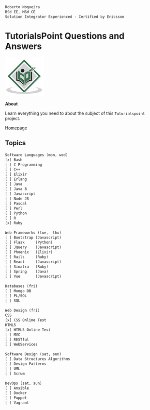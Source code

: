 ```
Roberto Nogueira  
BSd EE, MSd CE
Solution Integrator Experienced - Certified by Ericsson
```
# TutorialsPoint Questions and Answers

![tutorialspoint image](images/tutorialspoint.png)

**About**

Learn everything you need to about the subject of this `Tutorialspoint` project.

[Homepage](https://tutorialspoint.com)

## Topics
```
Software Languages (mon, wed)
[x] Bash
[ ] C Programming
[ ] C++
[ ] Elixir
[ ] Erlang
[ ] Java
[ ] Java 8
[ ] Javascript
[ ] Node JS
[ ] Pascal
[ ] Perl
[ ] Python
[ ] R
[x] Ruby

Web Frameworks (tue,  thu)
[ ] Bootstrap (Javascript)
[ ] Flask     (Python)
[ ] JQuery    (Javascript)
[ ] Phoenix   (Elixir)
[ ] Rails     (Ruby)
[ ] React     (Javascript)
[ ] Sinatra   (Ruby)
[ ] Spring    (Java)
[ ] Vue       (Javascript)

Databases (fri)
[ ] Mongo DB
[ ] PL/SQL
[ ] SQL

Web Design (fri)
CSS
[x] CSS Online Test
HTML5
[x] HTML5 Online Test
[ ] MVC
[ ] RESTful
[ ] WebServices

Software Design (sat, sun)
[ ] Data Structures Algorithms
[ ] Design Patterns
[ ] UML
[ ] Scrum

DevOps (sat, sun)
[ ] Ansible
[ ] Docker
[ ] Puppet
[ ] Vagrant
```
